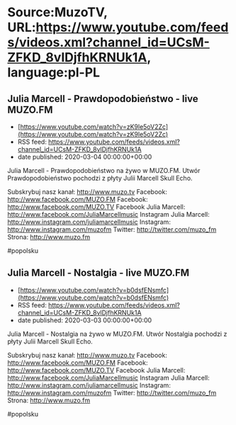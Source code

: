 # Source:MuzoTV, URL:https://www.youtube.com/feeds/videos.xml?channel_id=UCsM-ZFKD_8vlDjfhKRNUk1A, language:pl-PL

## Julia Marcell - Prawdopodobieństwo - live MUZO.FM
 - [https://www.youtube.com/watch?v=zK9le5oV2Zc](https://www.youtube.com/watch?v=zK9le5oV2Zc)
 - RSS feed: https://www.youtube.com/feeds/videos.xml?channel_id=UCsM-ZFKD_8vlDjfhKRNUk1A
 - date published: 2020-03-04 00:00:00+00:00

Julia Marcell - Prawdopodobieństwo na żywo w MUZO.FM. Utwór Prawdopodobieństwo pochodzi z płyty Julii Marcell Skull Echo. 


Subskrybuj nasz kanał: http://www.muzo.tv
Facebook: http://www.facebook.com/MUZO.FM
Facebook: http://www.facebook.com/MUZO.TV
Facebook Julia Marcell: http://www.facebook.com/JuliaMarcellmusic
Instagram Julia Marcell: http://www.instagram.com/juliamarcellmusic
Instagram: http://www.instagram.com/muzofm
Twitter: http://twitter.com/muzo_fm
Strona: http://www.muzo.fm 

#popolsku

## Julia Marcell - Nostalgia - live MUZO.FM
 - [https://www.youtube.com/watch?v=b0dsfENsmfc](https://www.youtube.com/watch?v=b0dsfENsmfc)
 - RSS feed: https://www.youtube.com/feeds/videos.xml?channel_id=UCsM-ZFKD_8vlDjfhKRNUk1A
 - date published: 2020-03-03 00:00:00+00:00

Julia Marcell - Nostalgia na żywo w MUZO.FM. Utwór Nostalgia pochodzi z płyty Julii Marcell Skull Echo. 


Subskrybuj nasz kanał: http://www.muzo.tv
Facebook: http://www.facebook.com/MUZO.FM
Facebook: http://www.facebook.com/MUZO.TV
Facebook Julia Marcell: http://www.facebook.com/JuliaMarcellmusic
Instagram Julia Marcell: http://www.instagram.com/juliamarcellmusic
Instagram: http://www.instagram.com/muzofm
Twitter: http://twitter.com/muzo_fm
Strona: http://www.muzo.fm 

#popolsku

